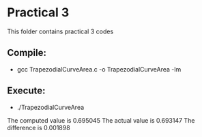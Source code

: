 # Practical 3

This folder contains practical 3 codes

## Compile:

* gcc TrapezodialCurveArea.c -o TrapezodialCurveArea -lm

## Execute:

* ./TrapezodialCurveArea

The computed value is 0.695045
The actual value is 0.693147
The difference is 0.001898
